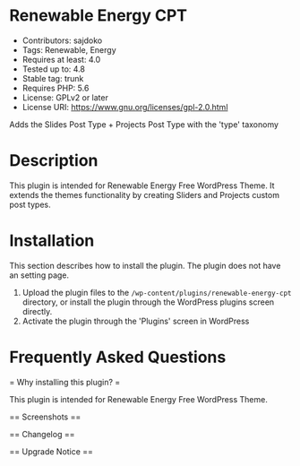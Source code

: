 #  Renewable Energy CPT
- Contributors: sajdoko
- Tags: Renewable, Energy
- Requires at least: 4.0
- Tested up to: 4.8
- Stable tag: trunk
- Requires PHP: 5.6
- License: GPLv2 or later
- License URI: https://www.gnu.org/licenses/gpl-2.0.html

Adds the Slides Post Type + Projects Post Type with the 'type' taxonomy

#  Description

This plugin is intended for Renewable Energy Free WordPress Theme. It extends the themes functionality by creating Sliders and Projects custom post types.

#  Installation

This section describes how to install the plugin. The plugin does not have an setting page.


1. Upload the plugin files to the `/wp-content/plugins/renewable-energy-cpt` directory, or install the plugin through the WordPress plugins screen directly.
2. Activate the plugin through the 'Plugins' screen in WordPress

#  Frequently Asked Questions

= Why installing this plugin? =

This plugin is intended for Renewable Energy Free WordPress Theme.


== Screenshots ==


== Changelog ==


== Upgrade Notice ==

